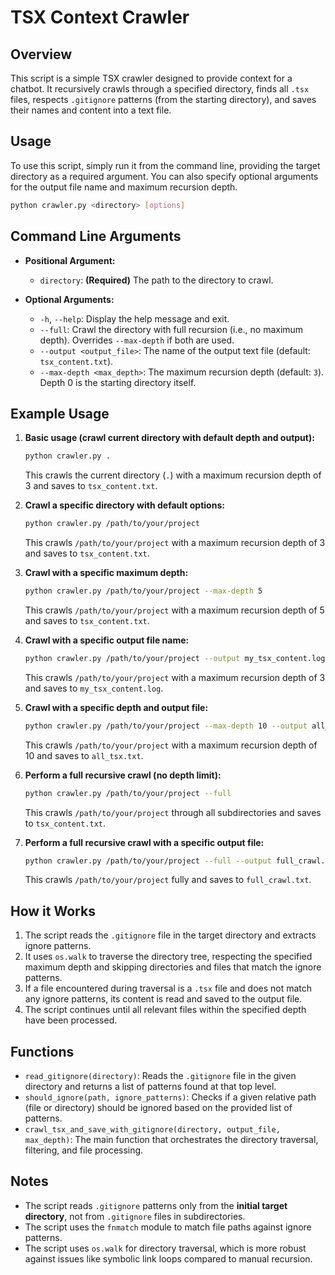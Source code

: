 **TSX Context Crawler**
================================

**Overview**
------------

This script is a simple TSX crawler designed to provide context for a chatbot. It recursively crawls through a specified directory, finds all `.tsx` files, respects `.gitignore` patterns (from the starting directory), and saves their names and content into a text file.

**Usage**
-----

To use this script, simply run it from the command line, providing the target directory as a required argument. You can also specify optional arguments for the output file name and maximum recursion depth.

```bash
python crawler.py <directory> [options]
```

**Command Line Arguments**
-------------------------

* **Positional Argument:**
    * `directory`: **(Required)** The path to the directory to crawl.

* **Optional Arguments:**
    * `-h`, `--help`: Display the help message and exit.
    * `--full`: Crawl the directory with full recursion (i.e., no maximum depth). Overrides `--max-depth` if both are used.
    * `--output <output_file>`: The name of the output text file (default: `tsx_content.txt`).
    * `--max-depth <max_depth>`: The maximum recursion depth (default: `3`). Depth 0 is the starting directory itself.

**Example Usage**
----------------

1.  **Basic usage (crawl current directory with default depth and output):**
    ```bash
    python crawler.py .
    ```
    This crawls the current directory (`.`) with a maximum recursion depth of 3 and saves to `tsx_content.txt`.

2.  **Crawl a specific directory with default options:**
    ```bash
    python crawler.py /path/to/your/project
    ```
    This crawls `/path/to/your/project` with a maximum recursion depth of 3 and saves to `tsx_content.txt`.

3.  **Crawl with a specific maximum depth:**
    ```bash
    python crawler.py /path/to/your/project --max-depth 5
    ```
    This crawls `/path/to/your/project` with a maximum recursion depth of 5 and saves to `tsx_content.txt`.

4.  **Crawl with a specific output file name:**
    ```bash
    python crawler.py /path/to/your/project --output my_tsx_content.log
    ```
    This crawls `/path/to/your/project` with a maximum recursion depth of 3 and saves to `my_tsx_content.log`.

5.  **Crawl with a specific depth and output file:**
    ```bash
    python crawler.py /path/to/your/project --max-depth 10 --output all_tsx.txt
    ```
    This crawls `/path/to/your/project` with a maximum recursion depth of 10 and saves to `all_tsx.txt`.

6.  **Perform a full recursive crawl (no depth limit):**
    ```bash
    python crawler.py /path/to/your/project --full
    ```
    This crawls `/path/to/your/project` through all subdirectories and saves to `tsx_content.txt`.

7.  **Perform a full recursive crawl with a specific output file:**
    ```bash
    python crawler.py /path/to/your/project --full --output full_crawl.txt
    ```
    This crawls `/path/to/your/project` fully and saves to `full_crawl.txt`.

**How it Works**
----------------

1.  The script reads the `.gitignore` file in the target directory and extracts ignore patterns.
2.  It uses `os.walk` to traverse the directory tree, respecting the specified maximum depth and skipping directories and files that match the ignore patterns.
3.  If a file encountered during traversal is a `.tsx` file and does not match any ignore patterns, its content is read and saved to the output file.
4.  The script continues until all relevant files within the specified depth have been processed.

**Functions**
-------------

* `read_gitignore(directory)`: Reads the `.gitignore` file in the given directory and returns a list of patterns found at that top level.
* `should_ignore(path, ignore_patterns)`: Checks if a given relative path (file or directory) should be ignored based on the provided list of patterns.
* `crawl_tsx_and_save_with_gitignore(directory, output_file, max_depth)`: The main function that orchestrates the directory traversal, filtering, and file processing.

**Notes**
-------

* The script reads `.gitignore` patterns only from the **initial target directory**, not from `.gitignore` files in subdirectories.
* The script uses the `fnmatch` module to match file paths against ignore patterns.
* The script uses `os.walk` for directory traversal, which is more robust against issues like symbolic link loops compared to manual recursion.